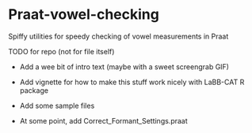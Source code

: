 # Praat-vowel-checking
Spiffy utilities for speedy checking of vowel measurements in Praat


TODO for repo (not for file itself)

* Add a wee bit of intro text (maybe with a sweet screengrab GIF)

* Add vignette for how to make this stuff work nicely with LaBB-CAT R package

* Add some sample files

* At some point, add Correct_Formant_Settings.praat
